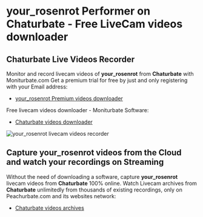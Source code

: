 # your_rosenrot Performer on Chaturbate - Free LiveCam videos downloader

## Chaturbate Live Videos Recorder

Monitor and record livecam videos of **your_rosenrot** from **Chaturbate** with Moniturbate.com
Get a premium trial for free by just and only registering with your Email address:
* [your_rosenrot Premium videos downloader](https://moniturbate.com/request-demo-licence-key.html)

Free livecam videos downloader - Moniturbate Software:
* [Chaturbate videos downloader](https://moniturbate.com/moniturbate-download-software.html)

![your_rosenrot livecam videos recorder](https://peachurnet.com/templates/moniturbate-software.png)


## Capture your_rosenrot videos from the Cloud and watch your recordings on Streaming

Without the need of downloading a software, capture **your_rosenrot** livecam videos from **Chaturbate** 100% online.
Watch Livecam archives from **Chaturbate** unlimitedly from thousands of existing recordings, only on Peachurbate.com and its websites network:
* [Chaturbate videos archives](https://peachurnet.com/)